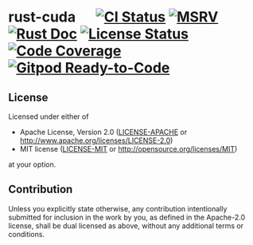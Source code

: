 # rust-cuda &emsp; [![CI Status]][workflow] [![MSRV]][repo] [![Rust Doc]][docs] [![License Status]][fossa] [![Code Coverage]][codecov] [![Gitpod Ready-to-Code]][gitpod]

[CI Status]: https://img.shields.io/github/actions/workflow/status/juntyr/rust-cuda/ci.yml?branch=main
[workflow]: https://github.com/juntyr/rust-cuda/actions/workflows/ci.yml?query=branch%3Amain

[MSRV]: https://img.shields.io/badge/MSRV-1.81.0--nightly-orange
[repo]: https://github.com/juntyr/rust-cuda

[Rust Doc]: https://img.shields.io/badge/docs-main-blue
[docs]: https://juntyr.github.io/rust-cuda/

[License Status]: https://app.fossa.com/api/projects/custom%2B26490%2Fgithub.com%2Fjuntyr%2Frust-cuda.svg?type=shield
[fossa]: https://app.fossa.com/projects/custom%2B26490%2Fgithub.com%2Fjuntyr%2Frust-cuda?ref=badge_shield

[Code Coverage]: https://img.shields.io/codecov/c/github/juntyr/rust-cuda?token=wfeAeybbbx
[codecov]: https://codecov.io/gh/juntyr/rust-cuda

[Gitpod Ready-to-Code]: https://img.shields.io/badge/Gitpod-ready-blue?logo=gitpod
[gitpod]: https://gitpod.io/#https://github.com/juntyr/rust-cuda

## License

Licensed under either of

 * Apache License, Version 2.0
   ([LICENSE-APACHE](LICENSE-APACHE) or http://www.apache.org/licenses/LICENSE-2.0)
 * MIT license
   ([LICENSE-MIT](LICENSE-MIT) or http://opensource.org/licenses/MIT)

at your option.

## Contribution

Unless you explicitly state otherwise, any contribution intentionally submitted for inclusion in the work by you, as defined in the Apache-2.0 license, shall be dual licensed as above, without any additional terms or conditions.
